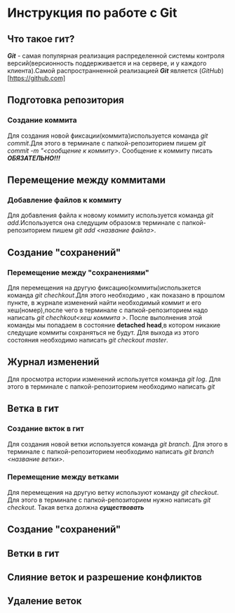 # Инструкция по работе с Git 

## Что такое гит?
***Git*** - самая популярная реализация распределенной системы контроля версий(версионность поддерживается и на сервере, и у каждого клиента).Самой распространненной реализацией ***Git*** является (*GitHub*)[https://github.com]   
## Подготовка репозитория

 
 
 
 
### Создание коммита 
Для создания новой фиксации(коммита)используется команда *git commit*.Для этого в терминале с папкой-репозиторием пишем *git commit -m "<сообщение к коммиту>*. Сообщение к коммиту писать ***ОБЯЗАТЕЛЬНО!!!*** 
  
## Перемещение между  коммитами
 

### Добавление файлов к коммиту
Для добавления файла к новому коммиту используется команда *git add*.Используется она следущим образом:в терминале с папкой-репозиторием пишем *git add <название файла>*.     
 
## Создание "сохранений"

### Перемещение между "сохранениями"
Для перемещения на другую фиксацию(коммиты)использкется команда *git chechkout*.Для этого необходимо , как показано в прошлом пункте, в журнале изменений найти необходимый коммит и его хеш(номер),после чего в терминале с папкой-репозиторием надо написать *git chechkout<хеш коммита >*. После выполнения этой команды мы попадаем в состояние **detached head**,в котором никакие следущие коммиты сохраняться не будут. Для выхода из этого состояния необходимо написать *git checkout master*. 
 
## Журнал изменений
Для просмотра истории изменений используется команда *git log*. Для этого в терминале с папкой-репозиторием необходимо написать *git* 
## Ветка в гит



### Создание вкток в гит
Для создания новой ветки используется команда *git branch*. Для этого в терминале с папкой-репозиторием необходимо написать
*git branch <название ветки>*. 

### Перемещение между ветками
Для перемещения на другую ветку используют команду *git checkout*. Для этого в терминале с папкой-репозиторием нужно написать
*git checkout*. Такая ветка должна ***существовать***





## Создание "сохранений"
 
 

 

## Ветки в гит
 

## Слияние веток и разрешение конфликтов

## Удаление веток
